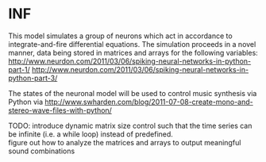 INF
============

This model simulates a group of neurons which act in accordance to integrate-and-fire differential equations.  The simulation proceeds in a novel manner, data being stored in matrices and arrays for the following variables:
http://www.neurdon.com/2011/03/06/spiking-neural-networks-in-python-part-1/
http://www.neurdon.com/2011/03/06/spiking-neural-networks-in-python-part-3/

The states of the neuronal model will be used to control music synthesis via Python via
http://www.swharden.com/blog/2011-07-08-create-mono-and-stereo-wave-files-with-python/

TODO:
introduce dynamic matrix size control such that the time series can be infinite (i.e. a while loop) instead of predefined.  
figure out how to analyze the matrices and arrays to output meaningful sound combinations